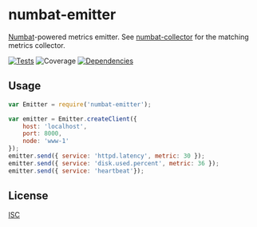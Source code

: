 # numbat-emitter

[Numbat](http://www.arkive.org/numbat/myrmecobius-fasciatus/)-powered metrics emitter. See [numbat-collector](https://github.com/ceejbot/numbat-collector) for the matching metrics collector.

[![Tests](http://img.shields.io/travis/ceejbot/numbat-emitter.svg?style=flat)](http://travis-ci.org/ceejbot/numbat-emitter)
![Coverage](http://img.shields.io/badge/coverage-92%25-green.svg?style=flat)
[![Dependencies](https://david-dm.org/ceejbot/numbat-emitter.png)](https://david-dm.org/ceejbot/numbat-emitter)

## Usage

```javascript
var Emitter = require('numbat-emitter');

var emitter = Emitter.createClient({
    host: 'localhost',
    port: 8000,
    node: 'www-1'
});
emitter.send({ service: 'httpd.latency', metric: 30 });
emitter.send({ service: 'disk.used.percent', metric: 36 });
emitter.send({ service: 'heartbeat'});
```

## License

[ISC](http://opensource.org/licenses/ISC)
